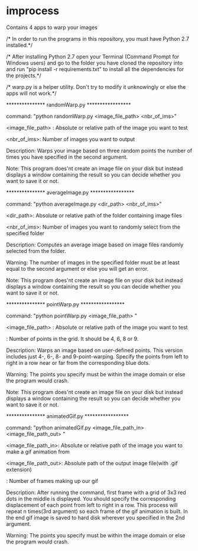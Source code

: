 # improcess
Contains 4 apps to warp your images

/* In order to run the programs in this repository, you must have Python 2.7 installed.*/

/* After installing Python 2.7 open your Terminal (Command Prompt for Windows users)
   and go to the folder you have cloned the repository into and run "pip install -r requirements.txt"
   to install all the dependencies for the projects.*/
   
/* warp.py is a helper utility. Don't try to modify it unknowingly or else the apps will not work.*/


*************** randomWarp.py *****************

command: "python randomWarp.py <image_file_path> <nbr_of_ims>"

<image_file_path> : Absolute or relative path of the image you want to test

<nbr_of_ims>: Number of images you want to output

Description: Warps your image based on three random points the number of times you have specified in the second argument.

Note: This program does'nt create an image file on your disk but instead displays a window 
   containing the result so you can decide whether you want to save it or not.


*************** averageImage.py *****************

command: "python averageImage.py <dir_path> <nbr_of_ims>"

<dir_path>: Absolute or relative path of the folder containing image files

<nbr_of_ims>: Number of images you want to randomly select from the specified folder

Description: Computes an average image based on image files randomly selected from the folder.

Warning: The number of images in the specified folder must be at least equal to the second argument or else you will get an error.

Note: This program does'nt create an image file on your disk but instead displays a window 
   containing the result so you can decide whether you want to save it or not.


*************** pointWarp.py *****************

command: "python pointWarp.py <image_file_path> <n>"

<image_file_path> : Absolute or relative path of the image you want to test

<n>: Number of points in the grid. It should be 4, 6, 8 or 9.

Description: Warps an image based on user-defined points. This version includes just 4-, 6-, 8- and 9-point-warping. Specify the points from 
             left to right in a row near or far from the corresponding blue dots.  

Warning: The points you specify must be within the image domain or else the program would crash.

Note: This program does'nt create an image file on your disk but instead displays a window 
   containing the result so you can decide whether you want to save it or not.


*************** animatedGif.py *****************

command: "python animatedGif.py <image_file_path_in> <image_file_path_out> <n>"

<image_file_path_in>: Absolute or relative path of the image you want to make a gif animation from

<image_file_path_out>: Absolute path of the output image file(with .gif extension)

<n>: Number of frames making up our gif

Description: After running the command, first frame with a grid of 3x3 red dots in the middle is displayed. You should specify the corresponding 
             displacement of each point from left to right in a row. This process will repeat n times(3rd argument) so each frame of the gif
             animation is built. In the end gif image is saved to hard disk wherever you specified in the 2nd argument.

Warning: The points you specify must be within the image domain or else the program would crash.

